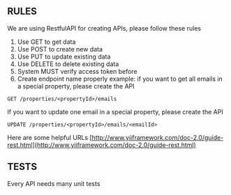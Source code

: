 RULES
-----
We are using RestfulAPI for creating APIs, please follow these rules

1. Use GET to get data
2. Use POST to create new data
3. Use PUT to update existing data
4. Use DELETE to delete existing data
5. System MUST verify access token before
6. Create endpoint name properly
  example: if you want to get all emails in a special property, please create the API
  ```
  GET /properties/<propertyId>/emails
  ```
  If you want to update one email in a special property, please create the API
  ```
  UPDATE /properties/<propertyId>/emails/<emailId>
  ```

Here are some helpful URLs
[http://www.yiiframework.com/doc-2.0/guide-rest.html](http://www.yiiframework.com/doc-2.0/guide-rest.html)

TESTS
-----
Every API needs many unit tests